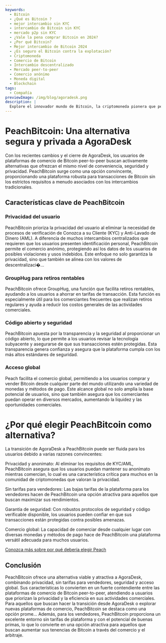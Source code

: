 ```yaml
---
keywords:
  - Bitcoin
  - ¿Qué es Bitcoin ?
  - mejor intercambio sin KYC
  - intercambio de Bitcoin sin KYC
  - mercado p2p sin KYC
  - ¿Vale la pena comprar Bitcoin en 2024?
  - ¿Por qué Bitcoin?
  - Mejor intercambio de Bitcoin 2024
  - ¿Es seguro el Bitcoin contra la explotación?
  - Criptomoneda
  - Comercio de Bitcoin
  - Intercambio descentralizado
  - Mercado peer-to-peer
  - Comercio anónimo
  - Moneda digital
  - Blockchain
tags:
  - Compañía
previewImage: /img/blog/agoradesk.png
description: |
  Explore el innovador mundo de Bitcoin, la criptomoneda pionera que permite transacciones seguras y descentralizadas a través de una red global. Conozca los mejores intercambios de Bitcoin sin KYC, los mercados de comercio peer-to-peer y los beneficios de las transacciones anónimas de Bitcoin. Descubra por qué Bitcoin sigue siendo una inversión valiosa en 2024 y cómo mantiene la seguridad contra la explotación.
---
```


# PeachBitcoin: Una alternativa segura y privada a AgoraDesk

Con los recientes cambios y el cierre de AgoraDesk, los usuarios de plataformas de comercio de Bitcoin peer-to-peer buscan activamente alternativas que ofrezcan el mismo nivel de conveniencia, seguridad y privacidad. PeachBitcoin surge como una opción convincente, proporcionando una plataforma robusta para transacciones de Bitcoin sin los estrictos requisitos a menudo asociados con los intercambios tradicionales.

## Características clave de PeachBitcoin

### Privacidad del usuario 

PeachBitcoin prioriza la privacidad del usuario al eliminar la necesidad de procesos de verificación de Conozca a su Cliente (KYC) y Anti-Lavado de Dinero (AML). A diferencia de muchos intercambios centralizados que requieren que los usuarios presenten identificación personal, PeachBitcoin permite el comercio anónimo, protegiendo así los datos de los usuarios de posibles violaciones y usos indebidos. Este enfoque no solo garantiza la privacidad, sino que también se alinea con los valores de descentralizaci�...

### GroupHug para retiros rentables

PeachBitcoin ofrece GroupHug, una función que facilita retiros rentables, ayudando a los usuarios a ahorrar en tarifas de transacción. Esta función es especialmente útil para los comerciantes frecuentes que realizan retiros regulares y ayuda a reducir los costos generales de las actividades comerciales.

### Código abierto y seguridad

PeachBitcoin apuesta por la transparencia y la seguridad al proporcionar un código abierto, lo que permite a los usuarios revisar la tecnología subyacente y asegurarse de que sus transacciones estén protegidas. Esta transparencia genera confianza y asegura que la plataforma cumpla con los más altos estándares de seguridad.

### Acceso global

Peach facilita el comercio global, permitiendo a los usuarios comprar y vender Bitcoin desde cualquier parte del mundo utilizando una variedad de monedas y métodos de pago. Este alcance global no solo amplía la base potencial de usuarios, sino que también asegura que los comerciantes puedan operar en diversos mercados, aumentando la liquidez y las oportunidades comerciales.

# ¿Por qué elegir PeachBitcoin como alternativa?

La transición de AgoraDesk a PeachBitcoin puede ser fluida para los usuarios debido a varias razones convincentes:

Privacidad y anonimato: Al eliminar los requisitos de KYC/AML, PeachBitcoin asegura que los usuarios puedan mantener su anonimato mientras comercian, lo cual es una característica crítica para muchos en la comunidad de criptomonedas que valoran la privacidad.

Sin tarifas para vendedores: Las bajas tarifas de la plataforma para los vendedores hacen de PeachBitcoin una opción atractiva para aquellos que buscan maximizar sus rendimientos.

Garantía de seguridad: Con robustos protocolos de seguridad y código verificable disponible, los usuarios pueden confiar en que sus transacciones están protegidas contra posibles amenazas.

Comercio global: La capacidad de comerciar desde cualquier lugar con diversas monedas y métodos de pago hace de PeachBitcoin una plataforma versátil adecuada para muchos usuarios.

[Conozca más sobre por qué debería elegir Peach](https://peachbitcoin.com/blog/Why-Choose-Peach/)

## Conclusión

PeachBitcoin ofrece una alternativa viable y atractiva a AgoraDesk, combinando privacidad, sin tarifas para vendedores, seguridad y acceso global. Sus características lo convierten en un fuerte contendiente entre las plataformas de comercio de Bitcoin peer-to-peer, atendiendo a usuarios que priorizan la privacidad y la eficiencia en sus actividades comerciales. Para aquellos que buscan hacer la transición desde AgoraDesk o explorar nuevas plataformas de comercio, PeachBitcoin se destaca como una opción prome...
Además, para los vendedores, PeachBitcoin proporciona un excelente entorno sin tarifas de plataforma y con el potencial de buenas primas, lo que lo convierte en una opción atractiva para aquellos que buscan aumentar sus tenencias de Bitcoin a través del comercio y el arbitraje.
